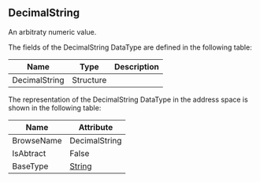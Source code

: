 <!-- datatype -->
## DecimalString
An arbitraty numeric value.  
<!-- end of description -->
The fields of the DecimalString DataType are defined in the following table:  

|Name|Type|Description|
|---|---|---|
|DecimalString|Structure||

The representation of the DecimalString DataType in the address space is shown in the following table:  

|Name|Attribute|
|---|---|
|BrowseName|DecimalString|
|IsAbtract|False|
|BaseType|[String](../../../Part3/DataTypes/String/readme.md)|

